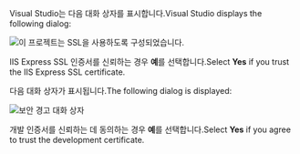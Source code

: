 <span data-ttu-id="e0975-101">Visual Studio는 다음 대화 상자를 표시합니다.</span><span class="sxs-lookup"><span data-stu-id="e0975-101">Visual Studio displays the following dialog:</span></span>

![이 프로젝트는 SSL을 사용하도록 구성되었습니다.](~/getting-started/_static/trustCert.png)

<span data-ttu-id="e0975-105">IIS Express SSL 인증서를 신뢰하는 경우 **예**를 선택합니다.</span><span class="sxs-lookup"><span data-stu-id="e0975-105">Select **Yes** if you trust the IIS Express SSL certificate.</span></span>

<span data-ttu-id="e0975-106">다음 대화 상자가 표시됩니다.</span><span class="sxs-lookup"><span data-stu-id="e0975-106">The following dialog is displayed:</span></span>

![보안 경고 대화 상자](~/getting-started/_static/cert.png)

<span data-ttu-id="e0975-108">개발 인증서를 신뢰하는 데 동의하는 경우 **예**를 선택합니다.</span><span class="sxs-lookup"><span data-stu-id="e0975-108">Select **Yes** if you agree to trust the development certificate.</span></span>
